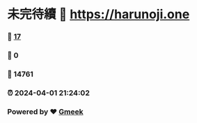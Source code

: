 # 未完待續 :link: https://harunoji.one 
### :page_facing_up: [17](https://harunoji.one/tag.html) 
### :speech_balloon: 0 
### :hibiscus: 14761 
### :alarm_clock: 2024-04-01 21:24:02 
### Powered by :heart: [Gmeek](https://github.com/Meekdai/Gmeek)
